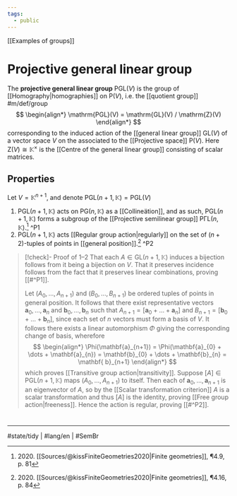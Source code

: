 ```yaml
---
tags:
  - public
---
```

[[Examples of groups]]
# Projective general linear group

The **projective general linear group** $\mathrm{PGL}(V)$ is the group of [[Homography|homographies]] on $\mathrm{P}(V)$, i.e. the [[quotient group]] #m/def/group 
$$
\begin{align*}
\mathrm{PGL}(V) = \mathrm{GL}(V) / \mathrm{Z}(V)
\end{align*}
$$
corresponding to the induced action of the [[general linear group]] $\mathrm{GL}(V)$ of a vector space $V$ on the associated to the [[Projective space]] $\mathrm{P}(V)$.
Here $\mathrm{Z}(V) \cong \mathbb{K}^\times$ is the [[Centre of the general linear group]] consisting of scalar matrices.

## Properties

Let $V = \mathbb{K}^{n+1}$, and denote $\mathrm{PGL}(n+1,\mathbb{K}) = \mathrm{PGL}(V)$

1. $\mathrm{PGL}(n+1,\mathbb{K})$ acts on $\mathrm{PG}(n,\mathbb{K})$ as a [[Collineätion]],
  and as such, $\mathrm{PGL}(n+1,\mathbb{K})$ forms a subgroup of the [[Projective semilinear group]] $\mathrm{P\Gamma L}(n,\mathbb{K})$.[^2020] ^P1
2. $\mathrm{PGL}(n+1,\mathbb{K})$ acts [[Regular group action|regularly]] on the set of $(n+2)$-tuples of points in [[general position]].[^2020b] ^P2


> [!check]- Proof of 1–2
> That each $A \in \mathrm{GL}(n+1,\mathbb{K})$ induces a bijection follows from it being a bijection on $V$.
> That it preserves incidence follows from the fact that it preserves linear combinations,
> proving [[#^P1]].
> 
> Let $(A_{0}, \dots, A_{n+1})$ and $(B_{0},\dots,B_{n+1})$ be ordered tuples of points in general position.
> It follows that there exist representative vectors $\mathbf{a}_{0}, \dots , \mathbf{a}_{n}$ and $\mathbf{b}_{0},\dots ,\mathbf{b}_{n}$ such that $A_{n+1} = [\mathbf{a}_{0} + \dots + \mathbf{a}_{n}]$ and $B_{n+1} = [\mathbf{b}_{0} + \dots + \mathbf{b}_{n}]$,
> since each set of $n$ vectors must form a basis of $V$.
> It follows there exists a linear automorphism $\Phi$ giving the corresponding change of basis,
> wherefore
> $$
> \begin{align*}
> \Phi(\mathbf{a}_{n+1}) = \Phi(\mathbf{a}_{0} + \dots + \mathbf{a}_{n}) = \mathbf{b}_{0} + \dots + \mathbf{b}_{n} = \mathbf{ b}_{n+1}
> \end{align*}
> $$
> which proves [[Transitive group action|transitivity]].
> Suppose $[A] \in \mathrm{PGL}(n+1, \mathbb{K})$ maps $(A_{0}, \dots, A_{n+1})$ to itself.
> Then each of $\mathbf{a}_{0}, \dots, \mathbf{a}_{n+1}$ is an eigenvector of $A$,
> so by the [[Scalar transformation criterion]] $A$ is a scalar transformation and thus $[A]$ is the identity,
> proving [[Free group action|freeness]].
> Hence the action is regular, proving [[#^P2]].
> <span class="QED"/>

[^2020]: 2020\. [[Sources/@kissFiniteGeometries2020|Finite geometries]], ¶4.9, p. 81
[^2020b]: 2020\. [[Sources/@kissFiniteGeometries2020|Finite geometries]], ¶4.16, p. 84

#
---
#state/tidy  | #lang/en | #SemBr
